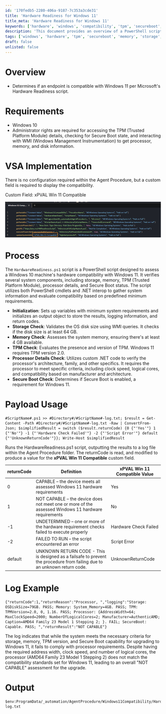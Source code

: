 ```yaml
---
id: '170fedb5-2280-406a-9187-7c353a3cde31'
title: 'Hardware Readiness for Windows 11'
title_meta: 'Hardware Readiness for Windows 11'
keywords: ['hardware', 'windows', 'compatibility', 'tpm', 'secureboot', 'processor', 'memory', 'storage']
description: 'This document provides an overview of a PowerShell script that assesses whether a Windows 10 machine meets the hardware requirements for upgrading to Windows 11. It includes checks for storage, memory, TPM, processor details, and Secure Boot status, along with implementation details for Kaseya VSA.'
tags: ['windows', 'hardware', 'tpm', 'secureboot', 'memory', 'storage', 'processor']
draft: false
unlisted: false
---
```

# Overview
- Determines if an endpoint is compatible with Windows 11 per Microsoft's Hardware Readiness script.

# Requirements
- Windows 10
- Administrator rights are required for accessing the TPM (Trusted Platform Module) details, checking for Secure Boot state, and interacting with WMI (Windows Management Instrumentation) to get processor, memory, and disk information.

# VSA Implementation
There is no configuration required within the Agent Procedure, but a custom field is required to display the compatibility.

Custom Field: xPVAL Win 11 Compatible

![Image](../../../static/img/Windows-11-Compatibility-Check/image_1.png)

# Process
The `HardwareReadiness.ps1` script is a PowerShell script designed to assess a Windows 10 machine's hardware compatibility with Windows 11. It verifies several system components, including storage, memory, TPM (Trusted Platform Module), processor details, and Secure Boot status. The script utilizes both PowerShell cmdlets and .NET interop to gather system information and evaluate compatibility based on predefined minimum requirements.

- **Initialization**: Sets up variables with minimum system requirements and initializes an output object to store the results, logging information, and return codes.
- **Storage Check**: Validates the OS disk size using WMI queries. It checks if the disk size is at least 64 GB.
- **Memory Check**: Assesses the system memory, ensuring there's at least 4 GB available.
- **TPM Check**: Evaluates the presence and version of TPM. Windows 11 requires TPM version 2.0.
- **Processor Details Check**: Utilizes custom .NET code to verify the processor's architecture, family, and other specifics. It requires the processor to meet specific criteria, including clock speed, logical cores, and compatibility based on manufacturer and architecture.
- **Secure Boot Check**: Determines if Secure Boot is enabled, a requirement for Windows 11.

# Payload Usage
```
#ScriptName#.ps1 >> #Directory#/#ScriptName#-log.txt; $result = Get-Content -Path #Directory#/#ScriptName#-log.txt -Raw | ConvertFrom-Json; $simplifiedResult = switch ($result.returnCode) {0 {"'Yes'"} 1 {"'No'"} -1 {"'Hardware Check Failed'"} -2 {"'Script Error'"} default {"'UnknownReturnCode'"}}; Write-Host $simplifiedResult
```
Runs the HardwareReadiness.ps1 script, outputting the results to a log file within the Agent Procedure folder. The returnCode is read, and modified to produce a value for the **xPVAL Win 11 Compatible** custom field.

| returnCode | Definition                                                                                                       | **xPVAL Win 11 Compatible** Value    |
|------------|------------------------------------------------------------------------------------------------------------------|--------------------------------------|
| 0          | CAPABLE – the device meets all assessed Windows 11 hardware requirements                                        | Yes                                  |
| 1          | NOT CAPABLE – the device does not meet one or more of the assessed Windows 11 hardware requirements              | No                                   |
| -1         | UNDETERMINED – one or more of the hardware requirement checks failed to execute properly                         | Hardware Check Failed                |
| -2         | FAILED TO RUN – the script encountered an error                                                                 | Script Error                         |
| default    | UNKNOWN RETURN CODE - This is designed as a failsafe to prevent the procedure from failing due to an unknown return code. | UnknownReturnCode                    |

# Log Example
```
{"returnCode":1,"returnReason":"Processor, ","logging":"Storage: OSDiskSize=79GB. PASS; Memory: System_Memory=4GB. PASS; TPM: TPMVersion=2.0, 0, 1.16. PASS; Processor: {AddressWidth=64; MaxClockSpeed=2000; NumberOfLogicalCores=2; Manufacturer=AuthenticAMD; Caption=AMD64 Family 23 Model 1 Stepping 2; }. FAIL; SecureBoot: Capable. PASS; ","returnResult":"NOT CAPABLE"}
```
The log indicates that while the system meets the necessary criteria for storage, memory, TPM version, and Secure Boot capability for upgrading to Windows 11, it fails to comply with processor requirements. Despite having the required address width, clock speed, and number of logical cores, the processor (AMD64 Family 23 Model 1 Stepping 2) does not match the compatibility standards set for Windows 11, leading to an overall "NOT CAPABLE" assessment for the upgrade.

# Output
```
$env:ProgramData/_automation/AgentProcedure/Windows11Compatibility/HardwareReadiness-log.txt
```







